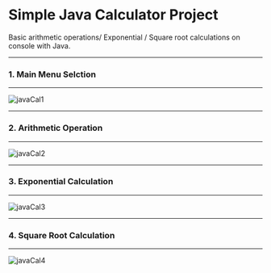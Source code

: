 # Simple Java Calculator Project
Basic arithmetic operations/ Exponential / Square root calculations on console with Java.

***
### 1. Main Menu Selction
***
![javaCal1](https://user-images.githubusercontent.com/93105607/150777073-5894c514-220e-48eb-9208-745c131c0ade.JPG)

***
### 2. Arithmetic Operation
***
![javaCal2](https://user-images.githubusercontent.com/93105607/150777076-a0afc76d-4192-4341-b52a-f3e39b249cc9.JPG)

***
### 3. Exponential Calculation
***
![javaCal3](https://user-images.githubusercontent.com/93105607/150777077-3b04fbe4-a098-48ec-b0ab-94a019ab4b0a.JPG)

***
### 4. Square Root Calculation
***
![javaCal4](https://user-images.githubusercontent.com/93105607/150777079-0ae5354f-029d-4754-bef3-adc2bde7c785.JPG)
